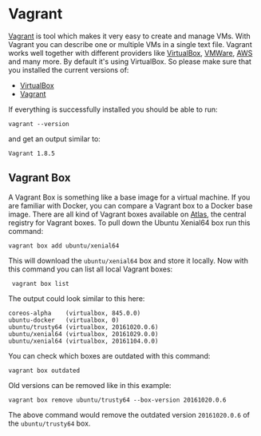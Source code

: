 # Vagrant

[Vagrant](https://www.vagrantup.com/) is tool which makes it very easy
to create and manage VMs. With Vagrant you can describe one or multiple
VMs in a single text file. Vagrant works well together with different
providers like [VirtualBox](https://www.virtualbox.org/wiki/Downloads),
[VMWare](http://www.vmware.com/), [AWS](https://aws.amazon.com/) and many
more. By default it's using VirtualBox. So please make sure that you
installed the current versions of:

 - [VirtualBox](https://www.virtualbox.org/wiki/Downloads)
 - [Vagrant](https://www.vagrantup.com/)

If everything is successfully installed you should be able to run:

```
vagrant --version
```

and get an output similar to:

```
Vagrant 1.8.5
```

## Vagrant Box

A Vagrant Box is something like a base image for a virtual machine.
If you are familiar with Docker, you can compare a Vagrant box to a
Docker base image. There are all kind of Vagrant boxes available on
[Atlas](https://atlas.hashicorp.com/boxes/search), the central registry
for Vagrant boxes. To pull down the Ubuntu Xenial64 box run this command:

```
vagrant box add ubuntu/xenial64
```

This will download the `ubuntu/xenial64` box and store it locally. Now
with this command you can list all local Vagrant boxes:

```
 vagrant box list
```

The output could look similar to this here:

```
coreos-alpha    (virtualbox, 845.0.0)
ubuntu-docker   (virtualbox, 0)
ubuntu/trusty64 (virtualbox, 20161020.0.6)
ubuntu/xenial64 (virtualbox, 20161029.0.0)
ubuntu/xenial64 (virtualbox, 20161104.0.0)
```

You can check which boxes are outdated with this command:

```
vagrant box outdated
```

Old versions can be removed like in this example:

```
vagrant box remove ubuntu/trusty64 --box-version 20161020.0.6
```

The above command would remove the outdated version `20161020.0.6` of the
`ubuntu/trusty64` box.

